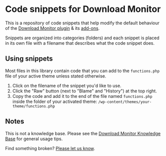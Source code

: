 Code snippets for Download Monitor
==================================

This is a repository of code snippets that help modify the default behaviour of the [Download Monitor plugin](https://www.download-monitor.com) &amp; its [add-ons](https://www.download-monitor.com/extensions/).

Snippets are organized into categories (folders) and each snippet is placed in its own file with a filename that describes what the code snippet does.

## Using snippets

Most files in this library contain code that you can add to the `functions.php` file of your active theme unless stated otherwise. 

1. Click on the filename of the snippet you'd like to use.
2. Click the "Raw" button (next to "Blame" and "History") at the top right.
3. Copy the code and add it to the end of the file named `functions.php` inside the folder of your activated theme: `/wp-content/themes/your-theme/functions.php` 

## Notes

This is not a knowledge base. Please see the [Download Monitor Knowledge Base](https://www.download-monitor.com/kb/) for general usage tips.

Find something broken? [Please let us know](https://github.com/download-monitor/snippets/issues).